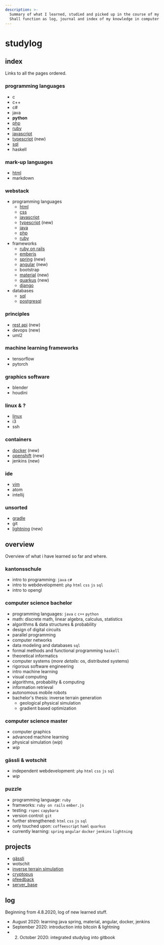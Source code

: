 ```yaml
---
description: >-
  Summary of what I learned, studied and picked up in the course of my life.
  Shall function as log, journal and index of my knowledge in computer science.
---
```


# studylog

## index

Links to all the pages ordered.

### programming languages

* c
* c++
* c\#
* java
* **python**
* [php](technologies/php.md)
* [ruby](technologies/ruby.md)
* [javascript](technologies/javascript.md)
* [typescript](technologies/typescript.md) \(new\)
* [sql](technologies/sql.md)
* haskell

### mark-up languages

* [html](https://github.com/lucashabersaat/studylog/tree/fa64675b3c1fc8e3cf84f60154380b64723eca0e/technologies/html.md)
* markdown

### webstack

* programming languages
  * [html](https://github.com/lucashabersaat/studylog/tree/fa64675b3c1fc8e3cf84f60154380b64723eca0e/technologies/html.md)
  * [css](technologies/css.md)
  * [javascript](technologies/javascript.md)
  * [typescript](technologies/typescript.md) \(new\)
  * [java](https://github.com/lucashabersaat/studylog/tree/fa64675b3c1fc8e3cf84f60154380b64723eca0e/technologies/java.md)
  * [php](technologies/php.md)
  * [ruby](technologies/ruby.md)
* frameworks
  * [ruby on rails](technologies/ruby_on_rails.md)
  * [emberjs](technologies/emberjs.md)
  * [spring](technologies/spring.md) \(new\)
  * [angular](technologies/angular.md) \(new\)
  * bootstrap
  * [material](https://github.com/lucashabersaat/studylog/tree/fa64675b3c1fc8e3cf84f60154380b64723eca0e/material.md) \(new\)
  * [quarkus](https://github.com/lucashabersaat/studylog/tree/fa64675b3c1fc8e3cf84f60154380b64723eca0e/technilogies/quarkus.md) \(new\)
  * [django](technologies/django.md)
* databases
  * [sql](technologies/sql.md)
  * [postgresql](technologies/postgresql.md)

### principles

* [rest api](technologies/rest_api.md) \(new\)
* devops \(new\)
* uml2

### machine learning frameworks

* tensorflow
* pytorch

### graphics software

* blender
* houdini

### linux & ?

* [linux](technologies/linux.md)
* i3
* ssh

### containers

* [docker](https://github.com/lucashabersaat/studylog/tree/fa64675b3c1fc8e3cf84f60154380b64723eca0e/docker.md) \(new\)
* [openshift](https://github.com/lucashabersaat/studylog/tree/fa64675b3c1fc8e3cf84f60154380b64723eca0e/openshift.md) \(new\)
* jenkins \(new\)

### ide

* [vim](technologies/vim.md)
* atom
* intellij

### unsorted

* [gradle](technologies/gradle.md)
* git
* [lightning](technologies/lightning.md) \(new\)

## overview

Overview of what i have learned so far and where.

### kantonsschule

* intro to programming: `java` `c#`
* intro to webdevelopment: `php` `html` `css` `js` `sql`
* intro to opengl

### computer science bachelor

* programming languages: `java` `c` `c++` `python`
* math: discrete math, linear algebra, calculus, statistics
* algorithms & data structures & probability
* design of digital circuits
* parallel programming
* computer networks
* data modeling and databases `sql`
* formal methods and functional programming `haskell`
* theoretical informatics
* computer systems \(_more details_: os, distributed systems\)
* rigorous software engineering
* intro machine learning
* visual computing
* algorithms, probability & computing
* information retrieval
* autonomous mobile robots
* bachelor's thesis: inverse terrain generation
  * geological physical simulation
  * gradient based optimization

### computer science master

* computer graphics
* advanced machine learning
* physical simulation \(_wip_\)
* _wip_

### gässli & wotschit

* independent webdevelopment: `php` `html` `css` `js` `sql`
* _wip_

### puzzle

* programming language: `ruby`
* framworks: `ruby on rails` `ember.js`
* testing: `rspec` `capybara`
* version control: `git`
* further strengthened: `html` `css` `js` `sql`
* only touched upon: `coffeescript` `haml` `quarkus`
* currently learning: `spring` `angular` `docker` `jenkins` `lightning`

## projects

* [gässli](projects/gaessli.md)
* wotschit
* [inverse terrain simulation](projects/inverse-terrain-simulation/)
* [cryptopus](projects/cryptopus.md)
* [pfeedback](projects/pfeedback.md)
* [server\_base](projects/server_base.md)

## log

Beginning from 4.8.2020, log of new learned stuff.

* August 2020: learning java spring, material, angular, docker, jenkins
* September 2020: introduction into bitcoin & lightning
* 2. October 2020: integrated studylog into gitbook

